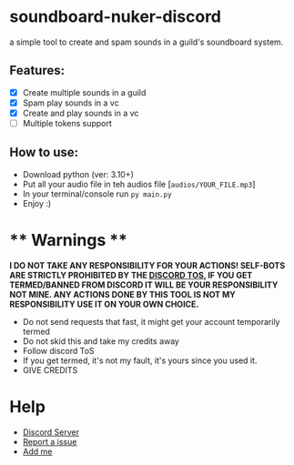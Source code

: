# soundboard-nuker-discord
a simple tool to create and spam sounds in a guild's soundboard system. 
## Features:
  - [x] Create multiple sounds in a guild
  - [x] Spam play sounds in a vc
  - [x] Create and play sounds in a vc
  - [ ] Multiple tokens support
## How to use:
- Download python (ver: 3.10+)
- Put all your audio file in teh audios file [`audios/YOUR_FILE.mp3`]
- In your terminal/console run `py main.py`
- Enjoy :)

# ** Warnings **
**I DO NOT TAKE ANY RESPONSIBILITY FOR YOUR ACTIONS! SELF-BOTS ARE STRICTLY PROHIBITED BY THE [DISCORD TOS](https://discord.com/tos), IF YOU GET TERMED/BANNED FROM DISCORD IT WILL BE YOUR RESPONSIBILITY NOT MINE. ANY ACTIONS DONE BY THIS TOOL IS NOT MY RESPONSIBILITY USE IT ON YOUR OWN CHOICE.**

- Do not send requests that fast, it might get your account temporarily termed
- Do not skid this and take my credits away
- Follow discord ToS
- If you get termed, it's not my fault, it's yours since you used it.
- GIVE CREDITS

# Help
- [Discord Server](https://discord.gg/MEd7M93pBY)
- [Report a issue](https://github.com/airlone/soundboard-nuker-discord/issues/new)
- [Add me](https://discordapp.com/users/1003019817047044139)
